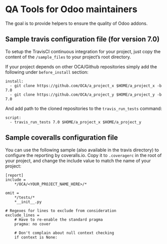 QA Tools for Odoo maintainers
=============================

The goal is to provide helpers to ensure the quality of Odoo addons. 

Sample travis configuration file (for version 7.0)
--------------------------------------------------

To setup the TravisCI continuous integration for your project, just copy the
content of the `/sample_files` to your project’s root directory.

If your project depends on other OCA/Github repositories simply add the following under `before_install` section:

    install:
      - git clone https://github.com/OCA/a_project_x $HOME/a_project_x -b 7.0
      - git clone https://github.com/OCA/a_project_y $HOME/a_project_y -b 7.0

And add path to the cloned repositories to the `travis_run_tests` command:

    script:
      - travis_run_tests 7.0 $HOME/a_project_x $HOME/a_project_y

Sample coveralls configuration file
------------------------------------

You can use the following sample (also available in the travis directory) to
configure the reporting by coveralls.io. Copy it to `.coveragerc` in the root
of your project, and change the include value to match the name of your
project:

    [report]
    include =
        */OCA/<YOUR_PROJECT_NAME_HERE>/*

    omit =
        */tests/*
        *__init__.py

    # Regexes for lines to exclude from consideration
    exclude_lines =
        # Have to re-enable the standard pragma
        pragma: no cover

        # Don't complain about null context checking
        if context is None:
